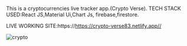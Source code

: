 This is a cryptocurrencies live tracker app.(Crypto Verse).
TECH STACK USED:React JS,Material Ui,Chart Js, firebase,firestore.


LIVE WORKING SITE:https://https://crypto-verse83.netlify.app//

![crypto](https://user-images.githubusercontent.com/95060762/181677805-c38727da-229f-4125-afbc-f83f7d5a8972.jpg)




